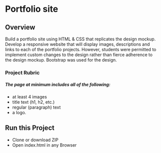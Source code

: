 # Portfolio site

## Overview

Build a portfolio site using HTML & CSS that replicates the design mockup. Develop a responsive website that will display images, descriptions and links to each of the portfolio projects.
However, students were permitted to implement custom changes to the design rather than fierce adherence to the design mockup.
Bootstrap was used for the design.

### Project Rubric

##### The page at minimum includes all of the following:
 * at least 4 images
 * title text (h1, h2, etc.)
 * regular (paragraph) text
 * a logo.

## Run this Project

- Clone or download ZIP
- Open index.html in any Browser
